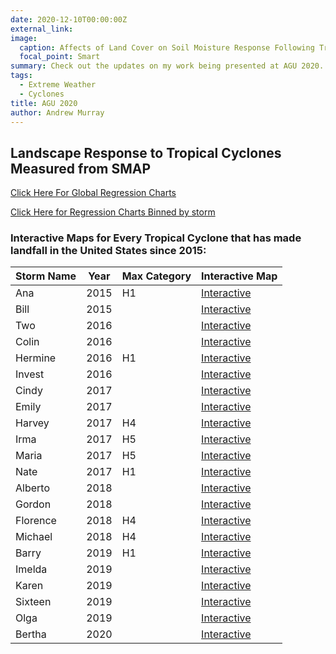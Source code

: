 ```yaml
---
date: 2020-12-10T00:00:00Z
external_link: 
image:
  caption: Affects of Land Cover on Soil Moisture Response Following Tropical Cyclones
  focal_point: Smart
summary: Check out the updates on my work being presented at AGU 2020.
tags:
  - Extreme Weather
  - Cyclones
title: AGU 2020
author: Andrew Murray
---
```


## Landscape Response to Tropical Cyclones Measured from SMAP

[Click Here For Global Regression Charts](/tables/Global_Regressions.html)

[Click Here for Regression Charts Binned by storm](/tables/bystorm_Regressions.html)

### Interactive Maps for Every Tropical Cyclone that has made landfall in the United States since 2015:

| Storm Name | Year | Max Category | Interactive Map                                                           |
|------------|------|--------------|---------------------------------------------------------------------------|
| Ana        | 2015 | H1           | [Interactive](/dashboards/ANA_Dashboard.html)            |
| Bill       | 2015 |              | [Interactive](/dashboards/BILL_Dashboard.html)     |
| Two        | 2016 |              | [Interactive](/dashboards/TWO_Dashboard.html)      |
| Colin      | 2016 |              | [Interactive](/dashboards/COLIN_Dashboard.html)    |
| Hermine    | 2016 | H1           | [Interactive](/dashboards/HERMINE_Dashboard.html)  |
| Invest     | 2016 |              | [Interactive](/dashboards/INVEST_Dashboard.html)   |
| Cindy      | 2017 |              | [Interactive](/dashboards/CINDY_Dashboard.html)    |
| Emily      | 2017 |              | [Interactive](/dashboards/EMILY_Dashboard.html)    |
| Harvey     | 2017 | H4           | [Interactive](/dashboards/HARVEY_Dashboard.html)   |
| Irma       | 2017 | H5           | [Interactive](/dashboards/IRMA_Dashboard.html)     |
| Maria      | 2017 | H5           | [Interactive](/dashboards/MARIA_Dashboard.html)    |
| Nate       | 2017 | H1           | [Interactive](/dashboards/NATE_Dashboard.html)     |
| Alberto    | 2018 |              | [Interactive](/dashboards/ALBERTO_Dashboard.html)  |
| Gordon     | 2018 |              | [Interactive](/dashboards/GORDON_Dashboard.html)   |
| Florence   | 2018 | H4           | [Interactive](/dashboards/FLORENCE_Dashboard.html) |
| Michael    | 2018 | H4           | [Interactive](/dashboards/MICHAEL_Dashboard.html)  |
| Barry      | 2019 | H1           | [Interactive](/dashboards/BARRY_Dashboard.html)    |
| Imelda     | 2019 |              | [Interactive](/dashboards/IMELDA_Dashboard.html)   |
| Karen      | 2019 |              | [Interactive](/dashboards/KAREN_Dashboard.html)    |
| Sixteen    | 2019 |              | [Interactive](/dashboards/SIXTEEN_Dashboard.html)  |
| Olga       | 2019 |              | [Interactive](/dashboards/OLGA_Dashboard.html)     |
| Bertha     | 2020 |              | [Interactive](/dashboards/BERTHA_Dashboard.html)   |


